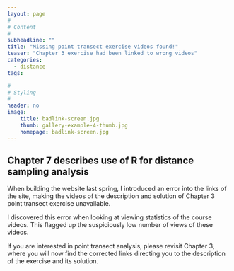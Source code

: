 ```yaml
---
layout: page
#
# Content
#
subheadline: ""
title: "Missing point transect exercise videos found!"
teaser: "Chapter 3 exercise had been linked to wrong videos"
categories:
  - distance
tags:

#
# Styling
#
header: no
image:
    title: badlink-screen.jpg
    thumb: gallery-example-4-thumb.jpg
    homepage: badlink-screen.jpg
---
```


## Chapter 7 describes use of R for distance sampling analysis

When building the website last spring, I introduced an error into the links of the site, making the videos of the description and solution of Chapter 3 point transect exercise unavailable.

I discovered this error when looking at viewing statistics of the course videos.  This flagged up the suspiciously low number of views of these videos.

If you are interested in point transect analysis, please revisit Chapter 3, where you will now find the corrected links directing you to the description of the exercise and its solution.
	